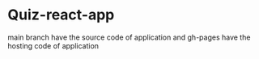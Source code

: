 # Quiz-react-app
main branch have the source code of application 
and gh-pages have the hosting code of application
